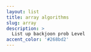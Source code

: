 ```yaml
---
layout: list
title: array algorithms
slug: array
description: >
  List up backjoon prob Level
accent_color: '#268bd2'
---
```


